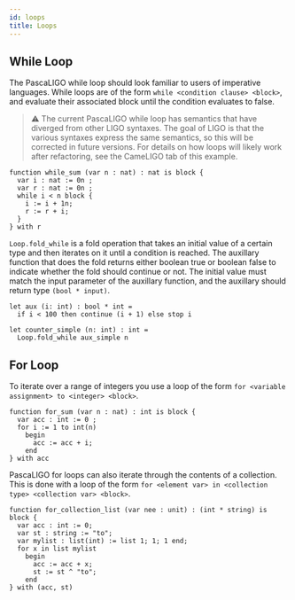 ```yaml
---
id: loops
title: Loops
---
```




## While Loop

<!--DOCUSAURUS_CODE_TABS-->

<!--Pascaligo-->

The PascaLIGO while loop should look familiar to users of imperative languages. 
While loops are of the form `while <condition clause> <block>`, and evaluate
their associated block until the condition evaluates to false.

> ⚠️ The current PascaLIGO while loop has semantics that have diverged from other LIGO syntaxes. The goal of LIGO is that the various syntaxes express the same semantics, so this will be corrected in future versions. For details on how loops will likely work after refactoring, see the CameLIGO tab of this example.

```pascaligo
function while_sum (var n : nat) : nat is block {
  var i : nat := 0n ;
  var r : nat := 0n ;
  while i < n block {
    i := i + 1n;
    r := r + i;
  }
} with r
```

<!--CameLIGO-->

`Loop.fold_while` is a fold operation that takes an initial value of a certain type
and then iterates on it until a condition is reached. The auxillary function
that does the fold returns either boolean true or boolean false to indicate
whether the fold should continue or not. The initial value must match the input
parameter of the auxillary function, and the auxillary should return type `(bool * input)`.

```cameligo
let aux (i: int) : bool * int =
  if i < 100 then continue (i + 1) else stop i

let counter_simple (n: int) : int =
  Loop.fold_while aux_simple n
```

<!--END_DOCUSAURUS_CODE_TABS-->

## For Loop

<!--DOCUSAURUS_CODE_TABS-->
<!--Pascaligo-->

To iterate over a range of integers you use a loop of the form `for <variable assignment> to <integer> <block>`.

```pascaligo
function for_sum (var n : nat) : int is block {
  var acc : int := 0 ;
  for i := 1 to int(n)
    begin
      acc := acc + i;
    end
} with acc
```

<!--END_DOCUSAURUS_CODE_TABS-->

<!--DOCUSAURUS_CODE_TABS-->
<!--Pascaligo-->

PascaLIGO for loops can also iterate through the contents of a collection. This is
done with a loop of the form `for <element var> in <collection type> <collection var> <block>`.

```pascaligo
function for_collection_list (var nee : unit) : (int * string) is block {
  var acc : int := 0;
  var st : string := "to";
  var mylist : list(int) := list 1; 1; 1 end;
  for x in list mylist
    begin
      acc := acc + x;
      st := st ^ "to";
    end
} with (acc, st)
```

<!--END_DOCUSAURUS_CODE_TABS-->
